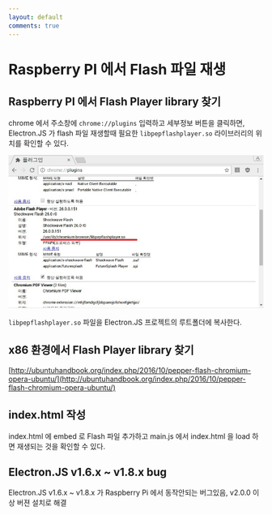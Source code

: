 ```yaml
---
layout: default
comments: true
---
```


# Raspberry PI 에서 Flash 파일 재생
## Raspberry PI 에서 Flash Player library 찾기
chrome 에서 주소창에 `chrome://plugins` 입력하고 세부정보 버튼을 클릭하면, Electron.JS 가 flash 파일 재생할때 필요한 `libpepflashplayer.so` 라이브러리의 위치를 확인할 수 있다.

![chrome plugins 확인](/assets/img/libpepflashplayer.jpg)

`libpepflashplayer.so` 파일을 Electron.JS 프로젝트의 루트폴더에 복사한다.

## x86 환경에서 Flash Player library 찾기
[http://ubuntuhandbook.org/index.php/2016/10/pepper-flash-chromium-opera-ubuntu/](http://ubuntuhandbook.org/index.php/2016/10/pepper-flash-chromium-opera-ubuntu/)

## index.html 작성
index.html 에 embed 로 Flash 파일 추가하고 main.js 에서 index.html 을 load 하면 재생되는 것을 확인할 수 있다.

## Electron.JS v1.6.x ~ v1.8.x bug
Electron.JS v1.6.x ~ v1.8.x 가 Raspberry Pi 에서 동작안되는 버그있음, v2.0.0 이상 버젼 설치로 해결
